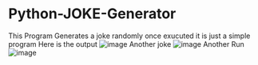 # Python-JOKE-Generator
This Program Generates a joke randomly once exucuted
it is just a simple program 
Here is the output
![image](https://github.com/user-attachments/assets/db9adf14-825c-4c4f-8f8d-999d0b731246)
Another joke
![image](https://github.com/user-attachments/assets/079d33bf-af64-48af-9acc-4878bc906eb1)
Another Run
![image](https://github.com/user-attachments/assets/202ccba3-6e4a-47ce-ac43-1c6dc9c1f370)

